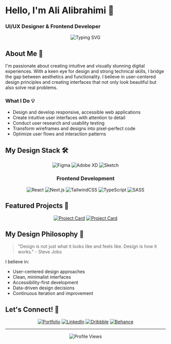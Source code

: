 # Hello, I'm Ali Alibrahimi 👋
### UI/UX Designer & Frontend Developer

<div align="center">
  <img src="https://readme-typing-svg.herokuapp.com?font=Fira+Code&pause=1000&color=6A5ACD&center=true&vCenter=true&width=435&lines=Creating+beautiful+digital+experiences;Frontend+Developer+%7C+UI%2FUX+Designer;Turning+ideas+into+pixel-perfect+reality" alt="Typing SVG" />
</div>

## About Me 🎨

I'm passionate about creating intuitive and visually stunning digital experiences. With a keen eye for design and strong technical skills, I bridge the gap between aesthetics and functionality. I believe in user-centered design principles and creating interfaces that not only look beautiful but also solve real problems.

### What I Do 💡
- Design and develop responsive, accessible web applications
- Create intuitive user interfaces with attention to detail
- Conduct user research and usability testing
- Transform wireframes and designs into pixel-perfect code
- Optimize user flows and interaction patterns

## My Design Stack 🛠️

<div align="center">

![Figma](https://img.shields.io/badge/Figma-F24E1E?style=for-the-badge&logo=figma&logoColor=white)
![Adobe XD](https://img.shields.io/badge/Adobe%20XD-470137?style=for-the-badge&logo=Adobe%20XD&logoColor=#FF61F6)
![Sketch](https://img.shields.io/badge/Sketch-FFB387?style=for-the-badge&logo=sketch&logoColor=black)

### Frontend Development

![React](https://img.shields.io/badge/React-20232A?style=for-the-badge&logo=react&logoColor=61DAFB)
![Next.js](https://img.shields.io/badge/Next.js-000000?style=for-the-badge&logo=nextdotjs&logoColor=white)
![TailwindCSS](https://img.shields.io/badge/Tailwind_CSS-38B2AC?style=for-the-badge&logo=tailwind-css&logoColor=white)
![TypeScript](https://img.shields.io/badge/TypeScript-007ACC?style=for-the-badge&logo=typescript&logoColor=white)
![SASS](https://img.shields.io/badge/Sass-CC6699?style=for-the-badge&logo=sass&logoColor=white)

</div>

## Featured Projects 🌟

<div align="center">

[![Project Card](https://github-readme-stats.vercel.app/api/pin/?username=yourusername&repo=project1&theme=tokyonight)](https://github.com/yourusername/project1)
[![Project Card](https://github-readme-stats.vercel.app/api/pin/?username=yourusername&repo=project2&theme=tokyonight)](https://github.com/yourusername/project2)

</div>

## My Design Philosophy 💭

> "Design is not just what it looks like and feels like. Design is how it works." - Steve Jobs

I believe in:
- User-centered design approaches
- Clean, minimalist interfaces
- Accessibility-first development
- Data-driven design decisions
- Continuous iteration and improvement

## Let's Connect! 🤝

<div align="center">

[![Portfolio](https://img.shields.io/badge/Portfolio-255E63?style=for-the-badge&logo=About.me&logoColor=white)](https://yourportfolio.com)
[![LinkedIn](https://img.shields.io/badge/LinkedIn-0077B5?style=for-the-badge&logo=linkedin&logoColor=white)](https://linkedin.com/in/yourusername)
[![Dribbble](https://img.shields.io/badge/Dribbble-EA4C89?style=for-the-badge&logo=dribbble&logoColor=white)](https://dribbble.com/yourusername)
[![Behance](https://img.shields.io/badge/-Behance-blue?style=for-the-badge&logo=behance&logoColor=white)](https://www.behance.net/yourusername)

</div>

---

<div align="center">

![Profile Views](https://komarev.com/ghpvc/?username=yourusername&color=blueviolet)

</div>

